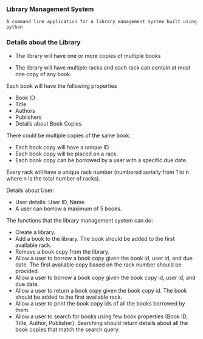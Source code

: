 ### Library Management System

    A command line application for a library management system built using python


### Details about the Library

- The library will have one or more copies of multiple books

- The library will have multiple racks and each rack can contain at most one copy of any book.

Each book will have the following properties

- Book ID
- Title
- Authors
- Publishers
- Details about Book Copies

There could be multiple copies of the same book.
- Each book copy will have a unique ID.
- Each book copy will be placed on a rack.
- Each book copy can be borrowed by a user with a specific due date.

Every rack will have a unique rack number (numbered serially from 1 to n where n is the total number of racks).

Details about User:
- User details: User ID, Name
- A user can borrow a maximum of 5 books.


The functions that the library management system can do:
- Create a library.
- Add a book to the library. The book should be added to the first available rack.
- Remove a book copy from the library.
- Allow a user to borrow a book copy given the book id, user id, and due date. The first available copy based on the rack number should be provided.
- Allow a user to borrow a book copy given the book copy id, user id, and due date.
- Allow a user to return a book copy given the book copy id. The book should be added to the first available rack.
- Allow a user to print the book copy ids of all the books borrowed by them.
- Allow a user to search for books using few book properties (Book ID, Title, Author, Publisher). Searching should return details about all the book copies that match the search query.